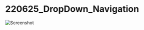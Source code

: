 # 220625_DropDown_Navigation
![Screenshot](https://github.com/min328/230531_Navigation/blob/main/image/index.png?raw=true)

